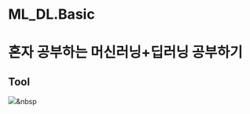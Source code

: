 # ML_DL.Basic
# 혼자 공부하는 머신러닝+딥러닝 공부하기
## Tool
<img src="https://img.shields.io/badge/Colab-#F9AB00?style=flat-square&logo=Google Colab&logoColor=white"/></a>&nbsp 
